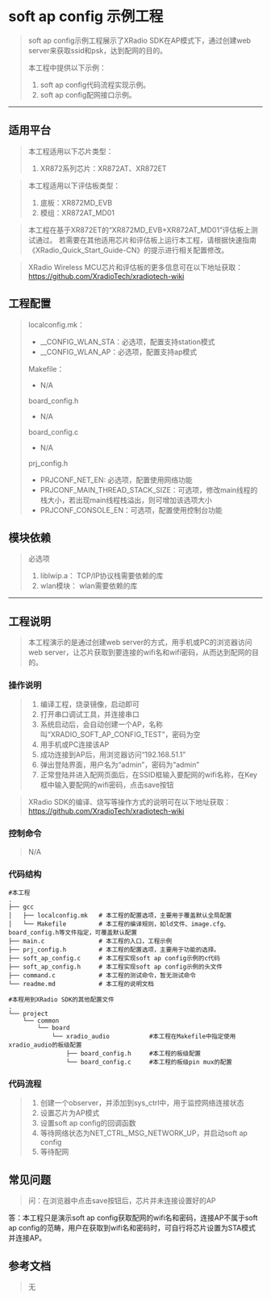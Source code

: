 # soft ap config 示例工程

> soft ap config示例工程展示了XRadio SDK在AP模式下，通过创建web server来获取ssid和psk，达到配网的目的。
>
> 本工程中提供以下示例：
> 1. soft ap config代码流程实现示例。
> 2. soft ap config配网接口示例。

---

## 适用平台

> 本工程适用以下芯片类型：
>
> 1. XR872系列芯片：XR872AT、XR872ET

> 本工程适用以下评估板类型：
> 1. 底板：XR872MD_EVB
> 2. 模组：XR872AT_MD01

> 本工程在基于XR872ET的“XR872MD_EVB+XR872AT_MD01”评估板上测试通过。
> 若需要在其他适用芯片和评估板上运行本工程，请根据快速指南《XRadio_Quick_Start_Guide-CN》的提示进行相关配置修改。

> XRadio Wireless MCU芯片和评估板的更多信息可在以下地址获取：
> https://github.com/XradioTech/xradiotech-wiki

## 工程配置

> localconfig.mk：
> * __CONFIG_WLAN_STA：必选项，配置支持station模式
> * __CONFIG_WLAN_AP：必选项，配置支持ap模式
>
> Makefile：
> * N/A
>
> board_config.h
> * N/A
>
> board_config.c
> * N/A
>
> prj_config.h
> * PRJCONF_NET_EN: 必选项，配置使用网络功能
> * PRJCONF_MAIN_THREAD_STACK_SIZE：可选项，修改main线程的栈大小，若出现main线程栈溢出，则可增加该选项大小
> * PRJCONF_CONSOLE_EN：可选项，配置使用控制台功能

## 模块依赖

> 必选项
> 1. liblwip.a： TCP/IP协议栈需要依赖的库
> 2. wlan模块： wlan需要依赖的库

---

## 工程说明

> 本工程演示的是通过创建web server的方式，用手机或PC的浏览器访问web  server，让芯片获取到要连接的wifi名和wifi密码，从而达到配网的目的。

### 操作说明

> 1. 编译工程，烧录镜像，启动即可
> 2. 打开串口调试工具，并连接串口
> 3. 系统启动后，会自动创建一个AP，名称叫“XRADIO_SOFT_AP_CONFIG_TEST”，密码为空
> 4. 用手机或PC连接该AP
> 5. 成功连接到AP后，用浏览器访问“192.168.51.1”
> 6. 弹出登陆界面，用户名为“admin”，密码为“admin”
> 7. 正常登陆并进入配网页面后，在SSID框输入要配网的wifi名称，在Key框中输入要配网的wifi密码，点击save按钮

> XRadio SDK的编译、烧写等操作方式的说明可在以下地址获取：
> https://github.com/XradioTech/xradiotech-wiki

### 控制命令

> N/A


### 代码结构
```
#本工程
.
├── gcc
│   ├── localconfig.mk   # 本工程的配置选项，主要用于覆盖默认全局配置
│   └── Makefile         # 本工程的编译规则，如ld文件、image.cfg、board_config.h等文件指定，可覆盖默认配置
├── main.c               # 本工程的入口，工程示例
├── prj_config.h         # 本工程的配置选项，主要用于功能的选择。
├── soft_ap_config.c     # 本工程实现soft ap config示例的c代码
├── soft_ap_config.h     # 本工程实现soft ap config示例的头文件
├── command.c            # 本工程的测试命令，暂无测试命令
└── readme.md            # 本工程的说明文档

#本程用到XRadio SDK的其他配置文件
.
└── project
    └── common
        └── board
            └── xradio_audio           #本工程在Makefile中指定使用xradio_audio的板级配置
                ├── board_config.h     #本工程的板级配置
                └── board_config.c     #本工程的板级pin mux的配置
```
### 代码流程

> 1. 创建一个observer，并添加到sys_ctrl中，用于监控网络连接状态
> 2. 设置芯片为AP模式
> 3. 设置soft ap config的回调函数
> 4. 等待网络状态为NET_CTRL_MSG_NETWORK_UP，并启动soft ap config
> 5. 等待配网
>

## 常见问题

   > 问：在浏览器中点击save按钮后，芯片并未连接设置好的AP

   答：本工程只是演示soft ap config获取配网的wifi名和密码，连接AP不属于soft ap config的范畴，用户在获取到wifi名和密码时，可自行将芯片设置为STA模式并连接AP。

## 参考文档

   > 无